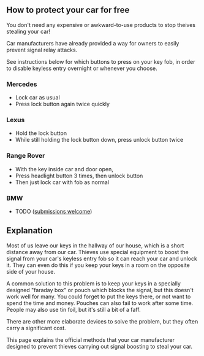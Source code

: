 ## How to protect your car for free

You don't need any expensive or awkward-to-use products to stop theives stealing your car!

Car manufacturers have already provided a way for owners to easily prevent signal relay attacks.

See instructions below for which buttons to press on your key fob, in order to disable keyless entry overnight or whenever you choose.

### Mercedes

- Lock car as usual
- Press lock button again twice quickly

### Lexus

- Hold the lock button
- While still holding the lock button down, press unlock button twice

### Range Rover

- With the key inside car and door open,
- Press headlight button 3 times, then unlock button
- Then just lock car with fob as normal

### BMW

- TODO ([submissions welcome](https://github.com/willsheppard/prevent-keyless-car-theft))


## Explanation

Most of us leave our keys in the hallway of our house, which is a short distance away from our car. Thieves use special equipment to boost the signal from your car's keyless entry fob so it can reach your car and unlock it. They can even do this if you keep your keys in a room on the opposite side of your house.

A common solution to this problem is to keep your keys in a specially designed "faraday box" or pouch which blocks the signal, but this doesn't work well for many. You could forget to put the keys there, or not want to spend the time and money. Pouches can also fail to work after some time. People may also use tin foil, but it's still a bit of a faff.

There are other more elaborate devices to solve the problem, but they often carry a significant cost.

This page explains the official methods that your car manufacturer designed to prevent thieves carrying out signal boosting to steal your car.
